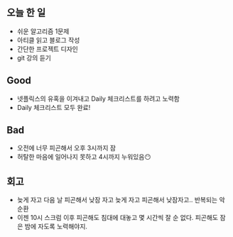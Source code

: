 ## 오늘 한 일

- 쉬운 알고리즘 1문제
- 아티클 읽고 블로그 작성
- 간단한 프로젝트 디자인
- git 강의 듣기

## Good

- 넷플릭스의 유혹을 이겨내고 Daily 체크리스트를 하려고 노력함
- Daily 체크리스트 모두 완료!

## Bad

- 오전에 너무 피곤해서 오후 3시까지 잠
- 허탈한 마음에 일어나지 못하고 4시까지 누워있음😶

## 회고

- 늦게 자고 다음 날 피곤해서 낮잠 자고 늦게 자고 피곤해서 낮잠자고.. 반복되는 악순환
- 이젠 10시 스크럼 이후 피곤해도 침대에 대놓고 몇 시간씩 잘 순 없다. 피곤해도 잠은 밤에 자도록 노력해야지.
